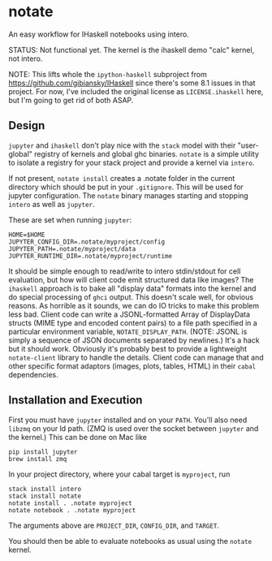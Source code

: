 notate
======

An easy workflow for IHaskell notebooks using intero.

STATUS: Not functional yet. The kernel is the ihaskell demo "calc" kernel, not intero.

NOTE: This lifts whole the `ipython-haskell` subproject from https://github.com/gibiansky/IHaskell since there's some 8.1 issues in that project. For now, I've included the original license as `LICENSE.ihaskell` here, but I'm going to get rid of both ASAP.

Design
------

`jupyter` and `ihaskell` don't play nice with the `stack` model with their "user-global" registry of kernels and global ghc binaries. `notate` is a simple utility to isolate a registry for your stack project and provide a kernel via `intero`.

If not present, `notate install` creates a .notate folder in the current directory which should be put in your `.gitignore`. This will be used for jupyter configuration. The `notate` binary manages starting and stopping `intero` as well as `jupyter`.

These are set when running `jupyter`:

    HOME=$HOME
    JUPYTER_CONFIG_DIR=.notate/myproject/config
    JUPYTER_PATH=.notate/myproject/data
    JUPYTER_RUNTIME_DIR=.notate/myproject/runtime

It should be simple enough to read/write to intero stdin/stdout for cell evaluation, but how will client code emit structured data like images? The `ihaskell` approach is to bake all "display data" formats into the kernel and do special processing of `ghci` output.  This doesn't scale well, for obvious reasons. As horrible as it sounds, we can do IO tricks to make this problem less bad. Client code can write a JSONL-formatted Array of DisplayData structs (MIME type and encoded content pairs) to a file path specified in a particular environment variable, `NOTATE_DISPLAY_PATH`. (NOTE: JSONL is simply a sequence of JSON documents separated by newlines.) It's a hack but it should work.  Obviously it's probably best to provide a lightweight `notate-client` library to handle the details.  Client code can manage that and other specific format adaptors (images, plots, tables, HTML) in their `cabal` dependencies.

Installation and Execution
--------------------------

First you must have `jupyter` installed and on your `PATH`.  You'll also need `libzmq` on your ld path. (ZMQ is used over the socket between `jupyter` and the kernel.) This can be done on Mac like

    pip install jupyter
    brew install zmq

In your project directory, where your cabal target is `myproject`, run

    stack install intero
    stack install notate
    notate install . .notate myproject
    notate notebook . .notate myproject

The arguments above are `PROJECT_DIR`, `CONFIG_DIR`, and `TARGET`.

You should then be able to evaluate notebooks as usual using the `notate` kernel.
